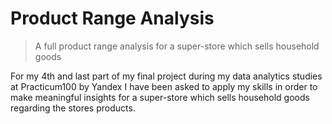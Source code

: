 # Product Range Analysis
> A full product range analysis for a super-store which sells household goods

For my 4th and last part of my final project during my data analytics studies at Practicum100 by Yandex I have been asked to apply my skills in order to make meaningful insights for a super-store which sells household goods regarding the stores products.
